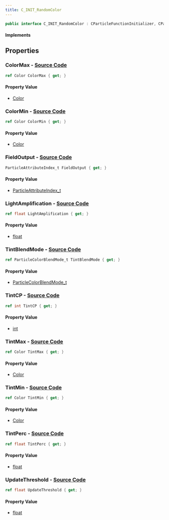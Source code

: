 ```yaml
---
title: C_INIT_RandomColor
---
```


```csharp
public interface C_INIT_RandomColor : CParticleFunctionInitializer, CParticleFunction, ISchemaClass<CParticleFunction>, ISchemaClass<CParticleFunctionInitializer>, ISchemaClass<C_INIT_RandomColor>, ISchemaField, ISchemaClass, INativeHandle
```

#### Implements

## Properties

### **ColorMax** - [Source Code](https://github.com/swiftly-solution/swiftlys2/blob/main/managed/src/SwiftlyS2.Generated/Schemas/Interfaces/C_INIT_RandomColor.cs#L18)

```csharp
ref Color ColorMax { get; }
```

#### Property Value

- [Color](/docs/api/shared/natives/color)

### **ColorMin** - [Source Code](https://github.com/swiftly-solution/swiftlys2/blob/main/managed/src/SwiftlyS2.Generated/Schemas/Interfaces/C_INIT_RandomColor.cs#L16)

```csharp
ref Color ColorMin { get; }
```

#### Property Value

- [Color](/docs/api/shared/natives/color)

### **FieldOutput** - [Source Code](https://github.com/swiftly-solution/swiftlys2/blob/main/managed/src/SwiftlyS2.Generated/Schemas/Interfaces/C_INIT_RandomColor.cs#L30)

```csharp
ParticleAttributeIndex_t FieldOutput { get; }
```

#### Property Value

- [ParticleAttributeIndex_t](/docs/api/shared/schemadefinitions/particleattributeindex_t)

### **LightAmplification** - [Source Code](https://github.com/swiftly-solution/swiftlys2/blob/main/managed/src/SwiftlyS2.Generated/Schemas/Interfaces/C_INIT_RandomColor.cs#L34)

```csharp
ref float LightAmplification { get; }
```

#### Property Value

- [float](https://learn.microsoft.com/dotnet/api/system.single)

### **TintBlendMode** - [Source Code](https://github.com/swiftly-solution/swiftlys2/blob/main/managed/src/SwiftlyS2.Generated/Schemas/Interfaces/C_INIT_RandomColor.cs#L32)

```csharp
ref ParticleColorBlendMode_t TintBlendMode { get; }
```

#### Property Value

- [ParticleColorBlendMode_t](/docs/api/shared/schemadefinitions/particlecolorblendmode_t)

### **TintCP** - [Source Code](https://github.com/swiftly-solution/swiftlys2/blob/main/managed/src/SwiftlyS2.Generated/Schemas/Interfaces/C_INIT_RandomColor.cs#L28)

```csharp
ref int TintCP { get; }
```

#### Property Value

- [int](https://learn.microsoft.com/dotnet/api/system.int32)

### **TintMax** - [Source Code](https://github.com/swiftly-solution/swiftlys2/blob/main/managed/src/SwiftlyS2.Generated/Schemas/Interfaces/C_INIT_RandomColor.cs#L22)

```csharp
ref Color TintMax { get; }
```

#### Property Value

- [Color](/docs/api/shared/natives/color)

### **TintMin** - [Source Code](https://github.com/swiftly-solution/swiftlys2/blob/main/managed/src/SwiftlyS2.Generated/Schemas/Interfaces/C_INIT_RandomColor.cs#L20)

```csharp
ref Color TintMin { get; }
```

#### Property Value

- [Color](/docs/api/shared/natives/color)

### **TintPerc** - [Source Code](https://github.com/swiftly-solution/swiftlys2/blob/main/managed/src/SwiftlyS2.Generated/Schemas/Interfaces/C_INIT_RandomColor.cs#L24)

```csharp
ref float TintPerc { get; }
```

#### Property Value

- [float](https://learn.microsoft.com/dotnet/api/system.single)

### **UpdateThreshold** - [Source Code](https://github.com/swiftly-solution/swiftlys2/blob/main/managed/src/SwiftlyS2.Generated/Schemas/Interfaces/C_INIT_RandomColor.cs#L26)

```csharp
ref float UpdateThreshold { get; }
```

#### Property Value

- [float](https://learn.microsoft.com/dotnet/api/system.single)

